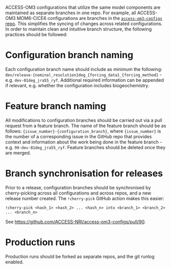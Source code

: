 ACCESS-OM3 configurations that utilize the same model components are maintained as separate branches in one repo. For example, all ACCESS-OM3 MOM6-CICE6 configurations are branches in the [`access-om3-configs` repo](https://github.com/ACCESS-NRI/access-om3-configs). This simplifies the syncing of changes across related configurations. In order to maintain clean and intuitive branch structure, the following practices should be followed:

# Configuration branch naming
Each configuration branch name should include as minimum the following: `dev/release-{nominal_resolution}deg_{forcing_data}_{forcing_method}` - e.g. `dev-01deg_jra55_ryf`. Additional required information can be appended if relevant, e.g. whether the configuration includes biogeochemistry.

# Feature branch naming
All modifications to configuration branches should be carried out via a pull request from a feature branch. The name of the feature branch should be as follows: `{issue_number}-{configuration_branch}`, where `{issue_number}` is the number of a corresponding issue in the GitHub repo that provides context and information about the work being done in the feature branch - e.g. `99-dev-01deg_jra55_ryf`. Feature branches should be deleted once they are merged.

# Branch synchronisation for releases
Prior to a release, configuration branches should be synchronised by cherry-picking across all configurations and across repos, and a new release number created. The `!cherry-pick` GitHub action makes this easier:
```
!cherry-pick <hash_1> <hash_2> ... <hash_n> into <branch_1> <branch_2> ... <branch_n>
```
See https://github.com/ACCESS-NRI/access-om3-configs/pull/90.

# Production runs
Production runs should be forked as separate repos, and the git runlog enabled.